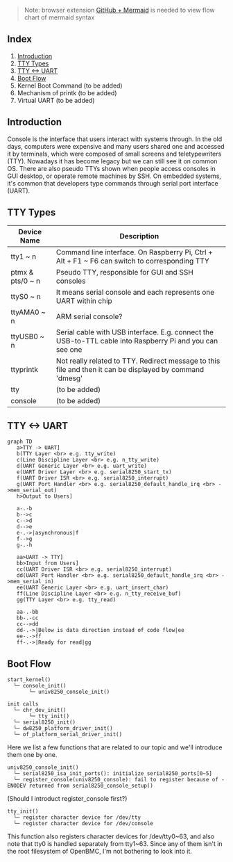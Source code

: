 > Note: browser extension [GitHub + Mermaid](https://chrome.google.com/webstore/detail/github-%20-mermaid/goiiopgdnkogdbjmncgedmgpoajilohe?hl=en)
> is needed to view flow chart of mermaid syntax

## Index

1. [Introduction](#introduction)
2. [TTY Types](#tty-types)
3. [TTY <-> UART](#tty-uart)
4. [Boot Flow](#boot-flow)
5. Kernel Boot Command (to be added)
6. Mechanism of printk (to be added)
7. Virtual UART (to be added)

## <a name="introduction"></a> Introduction

Console is the interface that users interact with systems through. 
In the old days, computers were expensive and many users shared one and accessed it by terminals, 
which were composed of small screens and teletypewriters (TTY). 
Nowadays it has become legacy but we can still see it on common OS. 
There are also pseudo TTYs shown when people access consoles in GUI desktop, or operate remote machines by SSH. 
On embedded systems, it's common that developers type commands through serial port interface (UART).

## <a name="tty-types"></a> TTY Types
Device Name       | Description
--                | --
tty1 ~ n          | Command line interface. On Raspberry Pi, Ctrl + Alt + F1 ~ F6 can switch to corresponding TTY 
ptmx & pts/0 ~ n  | Pseudo TTY, responsible for GUI and SSH consoles
ttyS0 ~ n         | It means serial console and each represents one UART within chip
ttyAMA0 ~ n       | ARM serial console?
ttyUSB0 ~ n       | Serial cable with USB interface. E.g. connect the USB-to-TTL cable into Raspberry Pi and you can see one
ttyprintk         | Not really related to TTY. Redirect message to this file and then it can be displayed by command 'dmesg'
tty               | (to be added)
console           | (to be added)

## <a name="tty-uart"></a> TTY <-> UART

```mermaid |
graph TD
   a>TTY -> UART]
   b(TTY Layer <br> e.g. tty_write)
   c(Line Discipline Layer <br> e.g. n_tty_write)
   d(UART Generic Layer <br> e.g. uart_write)
   e(UART Driver Layer <br> e.g. serial8250_start_tx)
   f(UART Driver ISR <br> e.g. serial8250_interrupt)
   g(UART Port Handler <br> e.g. serial8250_default_handle_irq <br> ->mem_serial_out)
   h>Output to Users]
   
   a-.-b
   b-->c
   c-->d
   d-->e
   e-.->|asynchronous|f
   f-->g
   g-.-h
   
   aa>UART -> TTY]
   bb>Input from Users]
   cc(UART Driver ISR <br> e.g. serial8250_interrupt)
   dd(UART Port Handler <br> e.g. serial8250_default_handle_irq <br> ->mem_serial_in)
   ee(UART Generic Layer <br> e.g. uart_insert_char)
   ff(Line Discipline Layer <br> e.g. n_tty_receive_buf)
   gg(TTY Layer <br> e.g. tty_read)
   
   aa-.-bb
   bb-.-cc
   cc-->dd
   dd-.->|Below is data direction instead of code flow|ee
   ee-.->ff
   ff-.->|Ready for read|gg
```

## <a name="boot-flow"></a> Boot Flow
```
start_kernel()
  └─ console_init()
       └─ univ8250_console_init()
   
init calls
  └─ chr_dev_init()
       └─ tty_init()
  └─ serial8250_init()
  └─ dw8250_platform_driver_init()
  └─ of_platform_serial_driver_init()
```
Here we list a few functions that are related to our topic and we'll introduce them one by one.

```
univ8250_console_init()
  └─ serial8250_isa_init_ports(): initialize serial8250_ports[0~5]
  └─ register_console(univ8250_console): fail to register because of -ENODEV returned from serial8250_console_setup()
```
(Should I introduct register_console first?)

```
tty_init()
  └─ register character device for /dev/tty
  └─ register character device for /dev/console
```
This function also registers character devices for /dev/tty0\~63, and also note that tty0 is handled separately from tty1\~63.
Since any of them isn't in the root filesystem of OpenBMC, I'm not bothering to look into it.
